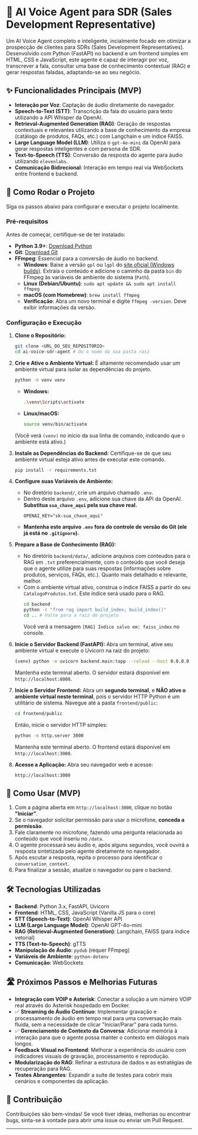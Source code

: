 # 🤖 AI Voice Agent para SDR (Sales Development Representative)

Um AI Voice Agent completo e inteligente, incialmente focado em otimizar a prospecção de clientes para SDRs (Sales Development Representatives). Desenvolvido com Python (FastAPI) no backend e um frontend simples em HTML, CSS e JavaScript, este agente é capaz de interagir por voz, transcrever a fala, consultar uma base de conhecimento contextual (RAG) e gerar respostas faladas, adaptando-se ao seu negócio.

## ✨ Funcionalidades Principais (MVP)

* **Interação por Voz**: Captação de áudio diretamente do navegador.
* **Speech-to-Text (STT)**: Transcrição da fala do usuário para texto utilizando a API Whisper da OpenAI.
* **Retrieval-Augmented Generation (RAG)**: Geração de respostas contextuais e relevantes utilizando a base de conhecimento da empresa (catálogo de produtos, FAQs, etc.) com Langchain e um índice FAISS.
* **Large Language Model (LLM)**: Utiliza o `gpt-4o-mini` da OpenAI para gerar respostas inteligentes e com persona de SDR.
* **Text-to-Speech (TTS)**: Conversão da resposta do agente para áudio utilizando `elevenlabs`.
* **Comunicação Bidirecional**: Interação em tempo real via WebSockets entre frontend e backend.

## 🚀 Como Rodar o Projeto

Siga os passos abaixo para configurar e executar o projeto localmente.

### Pré-requisitos

Antes de começar, certifique-se de ter instalado:

* **Python 3.9+**: [Download Python](https://www.python.org/downloads/)
* **Git**: [Download Git](https://git-scm.com/downloads)
* **FFmpeg**: Essencial para a conversão de áudio no backend.
    * **Windows**: Baixe a versão `gpl` ou `lgpl` do [site oficial (Windows builds)](https://ffmpeg.org/download.html). Extraia o conteúdo e adicione o caminho da pasta `bin` do FFmpeg às variáveis de ambiente do sistema (`Path`).
    * **Linux (Debian/Ubuntu)**: `sudo apt update && sudo apt install ffmpeg`
    * **macOS (com Homebrew)**: `brew install ffmpeg`
    * **Verificação**: Abra um novo terminal e digite `ffmpeg -version`. Deve exibir informações da versão.

### Configuração e Execução

1.  **Clone o Repositório:**
    ```bash
    git clone <URL_DO_SEU_REPOSITORIO>
    cd ai-voice-sdr-agent # Ou o nome da sua pasta raiz
    ```

2.  **Crie e Ative o Ambiente Virtual:**
    É altamente recomendado usar um ambiente virtual para isolar as dependências do projeto.
    ```bash
    python -m venv venv
    ```
    * **Windows:**
        ```bash
        .\venv\Scripts\activate
        ```
    * **Linux/macOS:**
        ```bash
        source venv/bin/activate
        ```
    (Você verá `(venv)` no início da sua linha de comando, indicando que o ambiente está ativo.)

3.  **Instale as Dependências do Backend:**
    Certifique-se de que seu ambiente virtual esteja ativo antes de executar este comando.
    ```bash
    pip install -r requirements.txt
    ```

4.  **Configure suas Variáveis de Ambiente:**
    * No diretório `backend/`, crie um arquivo chamado `.env`.
    * Dentro deste arquivo `.env`, adicione sua chave da API da OpenAI. **Substitua `sua_chave_aqui` pela sua chave real.**
        ```
        OPENAI_KEY="sk-sua_chave_aqui"
        ```
    * **Mantenha este arquivo `.env` fora do controle de versão do Git (ele já está no `.gitignore`).**

5.  **Prepare a Base de Conhecimento (RAG):**
    * No diretório `backend/data/`, adicione arquivos com conteudos para o RAG em  `.txt` preferencialmente, com o conteúdo que você deseja que o agente utilize para suas respostas (informações sobre produtos, serviços, FAQs, etc.). Quanto mais detalhado e relevante, melhor.
    * Com o ambiente virtual ativo, construa o índice FAISS a partir do seu `CatalogoProdutos.txt`. Este índice será usado para o RAG.
        ```bash
        cd backend
        python -c "from rag import build_index; build_index()"
        cd .. # Volte para a raiz do projeto
        ```
        Você verá a mensagem `[RAG] Índice salvo em: faiss_index` no console.

6.  **Inicie o Servidor Backend (FastAPI):**
    Abra um terminal, ative seu ambiente virtual e execute o Uvicorn na raiz do projeto:
    ```bash
    (venv) python -m uvicorn backend.main:tapp --reload --host 0.0.0.0 --port 8000
    ```
    Mantenha este terminal aberto. O servidor estará disponível em `http://localhost:8000`.

7.  **Inicie o Servidor Frontend:**
    Abra um **segundo terminal**, e **NÃO ative o ambiente virtual neste terminal**, pois o servidor HTTP Python é um utilitário de sistema. Navegue até a pasta `frontend/public`:
    ```bash
    cd frontend/public
    ```
    Então, inicie o servidor HTTP simples:
    ```bash
    python -m http.server 3000
    ```
    Mantenha este terminal aberto. O frontend estará disponível em `http://localhost:3000`.

8.  **Acesse a Aplicação:**
    Abra seu navegador web e acesse:
    ```
    http://localhost:3000
    ```

## 🎤 Como Usar (MVP)

1.  Com a página aberta em `http://localhost:3000`, clique no botão **"Iniciar"**.
2.  Se o navegador solicitar permissão para usar o microfone, **conceda a permissão**.
3.  Fale claramente no microfone, fazendo uma pergunta relacionada ao conteúdo que você inseriu no `/data`.
4.  O agente processará seu áudio e, após alguns segundos, você ouvirá a resposta sintetizada pelo agente diretamente no navegador.
5.  Após escutar a resposta, repita o processo para identificar o `conversation_context`.
5.  Para finalizar a sessão, atualize o navegador ou pare o backend.

## 🛠️ Tecnologias Utilizadas

* **Backend**: Python 3.x, FastAPI, Uvicorn
* **Frontend**: HTML, CSS, JavaScript (Vanilla JS para o core)
* **STT (Speech-to-Text)**: OpenAI Whisper API
* **LLM (Large Language Model)**: OpenAI GPT-4o-mini
* **RAG (Retrieval-Augmented Generation)**: Langchain, FAISS (para índice vetorial)
* **TTS (Text-to-Speech)**: gTTS
* **Manipulação de Áudio**: `pydub` (requer FFmpeg)
* **Variáveis de Ambiente**: `python-dotenv`
* **Comunicação**: WebSockets

## 🛣️ Próximos Passos e Melhorias Futuras

* **Integração com VOIP e Asterisk**: Conectar a solução a um número VOIP real através do Asterisk hospedado em Docker.
* ✅ **Streaming de Áudio Contínuo**: Implementar gravação e processamento de áudio em tempo real para uma conversação mais fluida, sem a necessidade de clicar "Iniciar/Parar" para cada turno.
* ✅ **Gerenciamento de Contexto da Conversa**: Adicionar memória à interação para que o agente possa manter o contexto em diálogos mais longos.
* **Feedback Visual no Frontend**: Melhorar a experiência do usuário com indicadores visuais de gravação, processamento e reprodução.
* **Modularização do RAG**: Refinar a estrutura de dados e as estratégias de recuperação para RAG.
* **Testes Abrangentes**: Expandir a suíte de testes para cobrir mais cenários e componentes da aplicação.

## 🤝 Contribuição

Contribuições são bem-vindas! Se você tiver ideias, melhorias ou encontrar bugs, sinta-se à vontade para abrir uma issue ou enviar um Pull Request.

---
